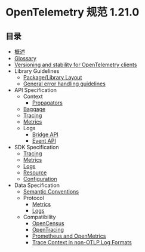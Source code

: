 # OpenTelemetry 规范 1.21.0

## 目录

- [概述](./Overview.md)
- [Glossary](https://opentelemetry.io/docs/specs/otel/glossary/)
- [Versioning and stability for OpenTelemetry clients](https://opentelemetry.io/docs/specs/otel/versioning-and-stability/)
- Library Guidelines
  - [Package/Library Layout](https://opentelemetry.io/docs/specs/otel/library-layout/)
  - [General error handling guidelines](https://opentelemetry.io/docs/specs/otel/error-handling/)
- API Specification
  - Context
    - [Propagators](https://opentelemetry.io/docs/specs/otel/context/api-propagators/)
  - [Baggage](https://opentelemetry.io/docs/specs/otel/baggage/api/)
  - [Tracing](https://opentelemetry.io/docs/specs/otel/trace/api/)
  - [Metrics](https://opentelemetry.io/docs/specs/otel/metrics/api/)
  - Logs
    - [Bridge API](https://opentelemetry.io/docs/specs/otel/logs/bridge-api/)
    - [Event API](https://opentelemetry.io/docs/specs/otel/logs/event-api/)
- SDK Specification
  - [Tracing](https://opentelemetry.io/docs/specs/otel/trace/sdk/)
  - [Metrics](https://opentelemetry.io/docs/specs/otel/metrics/sdk/)
  - [Logs](https://opentelemetry.io/docs/specs/otel/logs/sdk/)
  - [Resource](https://opentelemetry.io/docs/specs/otel/resource/sdk/)
  - [Configuration](https://opentelemetry.io/docs/specs/otel/configuration/sdk-configuration/)
- Data Specification
  - [Semantic Conventions](https://opentelemetry.io/docs/specs/otel/overview/#semantic-conventions)
  - Protocol
    - [Metrics](https://opentelemetry.io/docs/specs/otel/metrics/data-model/)
    - [Logs](https://opentelemetry.io/docs/specs/otel/logs/data-model/)
  - Compatibility
    - [OpenCensus](https://opentelemetry.io/docs/specs/otel/compatibility/opencensus/)
    - [OpenTracing](https://opentelemetry.io/docs/specs/otel/compatibility/opentracing/)
    - [Prometheus and OpenMetrics](https://opentelemetry.io/docs/specs/otel/compatibility/prometheus_and_openmetrics/)
    - [Trace Context in non-OTLP Log Formats](https://opentelemetry.io/docs/specs/otel/compatibility/logging_trace_context/)
